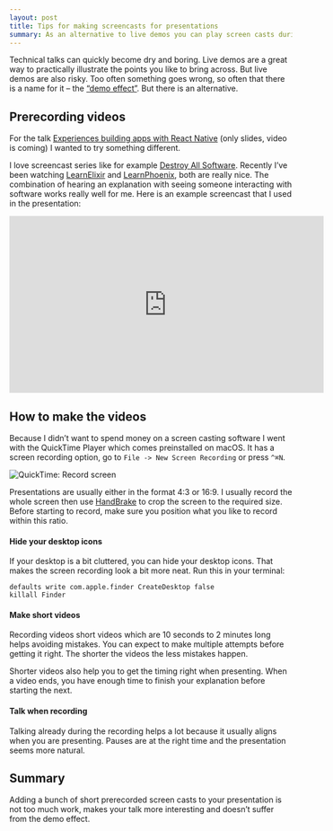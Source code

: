 ```yaml
---
layout: post
title: Tips for making screencasts for presentations 
summary: As an alternative to live demos you can play screen casts during your tech talk. 
---
```


Technical talks can quickly become dry and boring. Live demos are a great way to practically illustrate 
the points you like to bring across. But live demos are also risky. Too often something goes wrong, 
so often that there is a name for it – the [“demo effect”](http://www.urbandictionary.com/define.php?term=demo%20effect). 
But there is an alternative.

## Prerecording videos 
For the talk [Experiences building apps with React Native](http://www.slideshare.net/adrian_philipp/experiences-building-apps-with-react-native-domcode-2016) (only slides, video is coming) I wanted to try something different.

I love screencast series like for example [Destroy All Software](https://www.destroyallsoftware.com/screencasts/catalog). Recently I’ve been watching [LearnElixir](https://www.learnelixir.tv) and [LearnPhoenix](https://www.learnphoenix.tv), both are really nice. The combination of hearing an explanation with seeing someone interacting with software works really well for me. Here is an example screencast  that I used in the presentation:

<iframe width="560" height="315" src="https://www.youtube.com/embed/9-HsRVvsAxw" frameborder="0" allowfullscreen></iframe>    

## How to make the videos
Because I didn’t want to spend money on a screen casting software I went with the QuickTime Player which comes preinstalled on macOS. It has a screen recording option, go to `File -> New Screen Recording` or press `^⌘N`. 

![QuickTime: Record screen](https://cloud.githubusercontent.com/assets/133832/20364309/e2c51688-ac42-11e6-88df-ad9cb1d9f672.png)

Presentations are usually either in the format 4:3 or 16:9. I usually record the whole screen then use [HandBrake](https://handbrake.fr) to crop the screen to the required size. Before starting to record, make sure you position what you like to record within this ratio. 

#### Hide your desktop icons
If your desktop is a bit cluttered, you can hide your desktop icons. That makes the screen recording look a bit more neat. Run this in your terminal:

    defaults write com.apple.finder CreateDesktop false
    killall Finder

#### Make short videos
Recording videos short videos which are 10 seconds to 2 minutes long helps avoiding mistakes. You can expect to make multiple attempts before getting it right. The shorter the videos the less mistakes happen.

Shorter videos also help you to get the timing right when presenting. When a video ends, you have enough time to finish your explanation before starting the next.

#### Talk when recording
Talking already during the recording helps a lot because it usually aligns when you are presenting. Pauses are at the right time and the presentation seems more natural. 

## Summary
Adding a bunch of short prerecorded screen casts to your presentation is not too much work, makes your talk more interesting and doesn’t suffer from the demo effect. 
